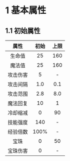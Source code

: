 # 1 基本属性
## 1.1 初始属性
|属性|初始|上限|
|:---:|:---:|:---:|
|生命值|25|160|
|魔法值|25|160|
|攻击伤害|5|-|
|攻击间隔|1.0|0.1|
|攻击范围|2.8|8.0|
|魔法回复|10|1|
|冷却缩减|0|90|
|技能强度|140|-|
|经验倍数|100%|-|
|宝珠|0|50|
|宝珠伤害|0|-|

